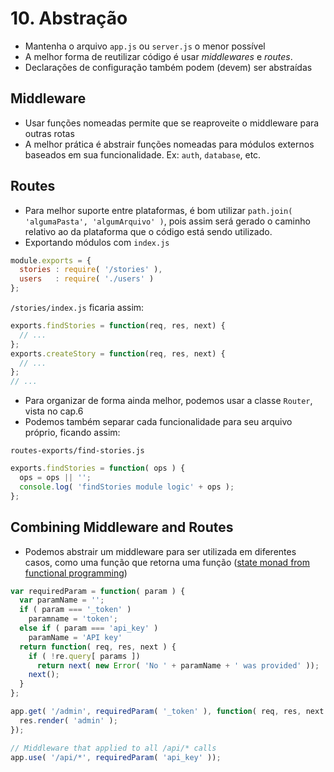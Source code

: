 # 10. Abstração

* Mantenha o arquivo `app.js` ou `server.js` o menor possível
* A melhor forma de reutilizar código é usar *middlewares* e *routes*.
* Declarações de configuração também podem (devem) ser abstraídas

## Middleware

* Usar funções nomeadas permite que se reaproveite o middleware para outras rotas
* A melhor prática é abstrair funções nomeadas para módulos externos baseados em sua funcionalidade. Ex: `auth`, `database`, etc.

## Routes

* Para melhor suporte entre plataformas, é bom utilizar `path.join( 'algumaPasta', 'algumArquivo' )`, pois assim será gerado o caminho relativo ao da plataforma que o código está sendo utilizado.
* Exportando módulos com `index.js`

```js
module.exports = {
  stories : require( '/stories' ),
  users   : require( './users' )
};
```

`/stories/index.js` ficaria assim:

```js
exports.findStories = function(req, res, next) {
  // ...
};
exports.createStory = function(req, res, next) {
  // ...
};
// ...
```

* Para organizar de forma ainda melhor, podemos usar a classe `Router`, vista no cap.6
* Podemos também separar cada funcionalidade para seu arquivo próprio, ficando assim:

`routes-exports/find-stories.js`

```js
exports.findStories = function( ops ) {
  ops = ops || '';
  console.log( 'findStories module logic' + ops );
};
```

## Combining Middleware and Routes

* Podemos abstrair um middleware para ser utilizada em diferentes casos, como uma função que retorna uma função ([state monad from functional programming](http://en.wikipedia.org/wiki/Monad_(functional_programming)#State_monads))

```js
var requiredParam = function( param ) {
  var paramName = '';
  if ( param === '_token' )
    paramname = 'token';
  else if ( param === 'api_key' )
    paramName = 'API key'
  return function( req, res, next ) {
    if ( !re.query[ params ])
      return next( new Error( 'No ' + paramName + ' was provided' ));
    next();
  }
};

app.get( '/admin', requiredParam( '_token' ), function( req, res, next ) {
  res.render( 'admin' );
});

// Middleware that applied to all /api/* calls
app.use( '/api/*', requiredParam( 'api_key' ));
```